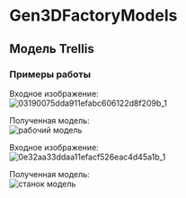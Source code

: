 # Gen3DFactoryModels
  
## Модель Trellis

### Примеры работы

Входное изображение:  
![03190075dda911efabc606122d8f209b_1](https://github.com/user-attachments/assets/0d090412-b38a-43ad-ba05-89b6ec2bde2c)  
  
Полученная модель:  
![рабочий модель](https://github.com/user-attachments/assets/15fb186e-8af0-42da-ada4-7252d8ae3423)  

Входное изображение:  
![0e32aa33ddaa11efacf526eac4d45a1b_1](https://github.com/user-attachments/assets/20fb6698-85eb-46bc-8bbf-c8ba932a95d9)  

Полученная модель:  
![станок модель](https://github.com/user-attachments/assets/9914fa4e-3d67-4597-bf78-151d9859cdcc)
